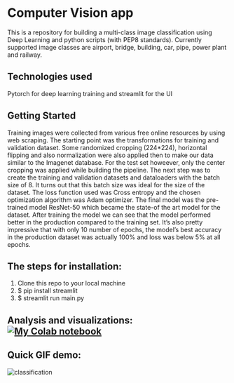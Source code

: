 # Computer Vision app

This is a repository for building  a multi-class image classification using Deep Learning and python scripts (with PEP8 standards). Currently supported image classes are airport, bridge, building, car, pipe, power plant and railway.

## Technologies used

Pytorch for deep learning training and streamlit for the UI
 

## Getting Started 

Training images were collected from  various free online resources by using web scraping. 
The starting point was the transformations for training and validation dataset. Some  randomized cropping (224*224), horizontal flipping and also normalization were also applied then to make our data similar to the Imagenet database. For the test set howeever, only the center cropping was applied while building the pipeline.
The next step was to create the training and validation datasets and dataloaders with the batch size of 8. It turns out that this batch size was ideal for the size of the dataset. The loss function used was Cross entropy and the chosen optimization algorithm was Adam optimizer.
The final model was the pre-trained model ResNet-50 which became the state-of the art model for the dataset. 
After training the model we can see that the model performed better in the production compared to the training set. It’s also pretty impressive that with only 10 number of epochs, the model’s best accuracy in the production dataset was actually 100% and loss was below 5% at all epochs.


## The steps for installation:

1. Clone this repo to your local machine
2. $ pip install streamlit
3. $ streamlit run main.py
   
## Analysis and visualizations: [![My Colab notebook](https://colab.research.google.com/assets/colab-badge.svg)](https://colab.research.google.com/drive/1_wrxpN34Th08xIvTmI7SFIK0-ZlkUhoD?usp=sharing) 

## Quick GIF demo:
![classification](https://user-images.githubusercontent.com/53462948/184576795-897d1963-7347-4503-9156-5fd8d474fb97.gif)
